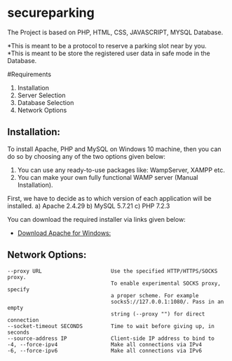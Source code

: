 # secureparking

The Project is based on PHP, HTML, CSS, JAVASCRIPT, MYSQL Database.

*This is meant to be a protocol to reserve a parking slot near by you.  
*This is meant to be store the registered user data in safe mode in the Database.

#Requirements
1. Installation
2. Server Selection
3. Database Selection
4. Network Options

## Installation:

To install Apache, PHP and MySQL on Windows 10 machine, then you can do so by choosing any of the two options given below:
1. You can use any ready-to-use packages like: WampServer, XAMPP etc.
2. You can make your own fully functional WAMP server (Manual Installation).

First, we have to decide as to which version of each application will be installed.
a) Apache 2.4.29
b) MySQL 5.7.21
c) PHP 7.2.3

You can download the required installer via links given below:  
* [Download Apache for Windows:](https://www.apachelounge.com/download/ "Title") 

## Network Options:
    --proxy URL                      Use the specified HTTP/HTTPS/SOCKS proxy.
                                     To enable experimental SOCKS proxy, specify
                                     a proper scheme. For example
                                     socks5://127.0.0.1:1080/. Pass in an empty
                                     string (--proxy "") for direct connection
    --socket-timeout SECONDS         Time to wait before giving up, in seconds
    --source-address IP              Client-side IP address to bind to
    -4, --force-ipv4                 Make all connections via IPv4
    -6, --force-ipv6                 Make all connections via IPv6


